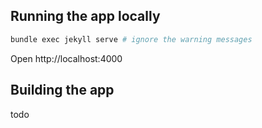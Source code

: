 ## Running the app locally

```bash
bundle exec jekyll serve # ignore the warning messages
```

Open http://localhost:4000

## Building the app

todo
